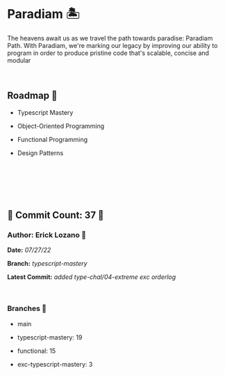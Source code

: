 # Paradiam 🏝

 The heavens await us as we travel the path towards paradise: Paradiam Path. With Paradiam, we're marking our legacy by improving our ability to program in order to produce pristine code that's scalable, concise and modular

&nbsp;

## Roadmap 📜
* Typescript Mastery

* Object-Oriented Programming  

* Functional Programming

* Design Patterns

&nbsp;

&nbsp;

&nbsp;

## 🗿 Commit Count: 37 🗿

### Author: Erick Lozano 🔱

**Date:**
*07/27/22*

**Branch:**
*typescript-mastery*

**Latest Commit:**
*added type-chal/04-extreme exc orderlog*

&nbsp;

### Branches 🗻
* main
* typescript-mastery: 19
* functional: 15

* exc-typescript-mastery: 3



<!-- Checklog Command 
git commit -am "updated commitlog 

Get Commit Count:
git shortlog -s -n --all --no-merges 

Get Last Commit Log:
git log --branches

Get Specific Branch Commit Count
git rev-list --count main


--->
